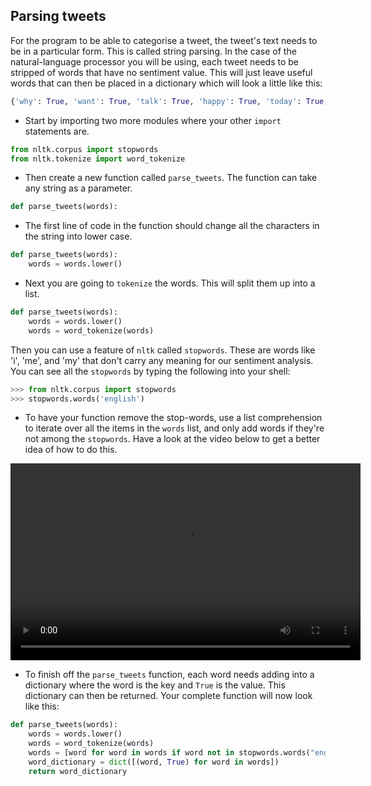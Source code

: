 ## Parsing tweets

For the program to be able to categorise a tweet, the tweet's text needs to be in a particular form. This is called string parsing. In the case of the natural-language processor you will be using, each tweet needs to be stripped of words that have no  sentiment value. This will just leave useful words that can then be placed in a dictionary which will look a little like this:

```python
{'why': True, 'want': True, 'talk': True, 'happy': True, 'today': True, 'hello': True}
```

- Start by importing two more modules where your other `import` statements are.

```python
from nltk.corpus import stopwords
from nltk.tokenize import word_tokenize
```

- Then create a new function called `parse_tweets`. The function can take any string as a parameter.

```python
def parse_tweets(words):
```

- The first line of code in the function should change all the characters in the string into lower case.

```python
def parse_tweets(words):
	words = words.lower()
```

- Next you are going to `tokenize` the words. This will split them up into a list.
```python
def parse_tweets(words):
	words = words.lower()
	words = word_tokenize(words)
```

Then you can use a feature of `nltk` called `stopwords`. These are words like 'i', 'me', and 'my' that don't carry any meaning for our sentiment analysis. You can see all the `stopwords` by typing the following into your shell:

```python
>>> from nltk.corpus import stopwords
>>> stopwords.words('english')
```

- To have your function remove the stop-words, use a list comprehension to iterate over all the items in the `words` list, and only add words if they're not among the `stopwords`. Have a look at the video below to get a better idea of how to do this.

<video width="560" height="315" controls>
<source src="images/vid_10.webm" type="video/webm">
Your browser does not support WebM video, so try FireFox or Chrome.
</video>

- To finish off the `parse_tweets` function, each word needs adding into a dictionary where the word is the key and `True` is the value. This dictionary can then be returned. Your complete function will now look like this:

```python
def parse_tweets(words):
    words = words.lower()
    words = word_tokenize(words)
    words = [word for word in words if word not in stopwords.words("english")]
    word_dictionary = dict([(word, True) for word in words])
    return word_dictionary
```
